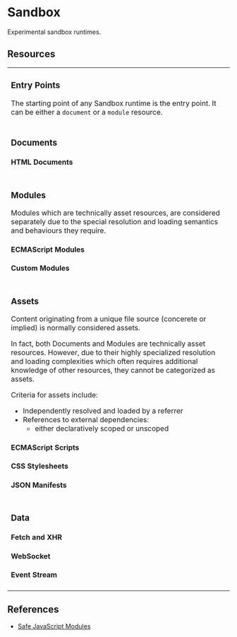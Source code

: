 ﻿# Sandbox

Experimental sandbox runtimes.


## Resources

<table><tr><td>

### Entry Points

The starting point of any Sandbox runtime is the entry point. It can be either a `document` or a `module` resource.

</td></tr><tr><td>

### Documents


#### HTML Documents

</td></tr><tr><td>

### Modules

Modules which are technically asset resources, are considered separately due to the special resolution and loading semantics and behaviours they require.

#### ECMAScript Modules

#### Custom Modules

</td></tr><tr><td>

### Assets

Content originating from a unique file source (concerete or implied) is normally considered assets.

In fact, both Documents and Modules are technically asset resources. However, due to their highly specialized resolution and loading complexities which often requires additional knowledge of other resources, they cannot be categorized as assets.

Criteria for assets include:

- Independently resolved and loaded by a referrer
- References to external dependencies:
  - either declaratively scoped or unscoped

#### ECMAScript Scripts

#### CSS Stylesheets

#### JSON Manifests

</td></tr><tr><td>

### Data

#### Fetch and XHR

#### WebSocket

#### Event Stream

</td></tr></table>


## References

- [Safe JavaScript Modules](https://docs.google.com/document/d/1pPiu3cjBT5OqEgqtsdDJcW5g1QsgmxvIHQjdkrPej3U/ "Safe JavaScript Modules — Written by Mark S. Miller, Darya Melicher, Kate Sills, and JF Paradis")
